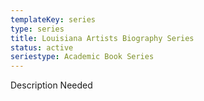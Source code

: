 ```yaml
---
templateKey: series
type: series
title: Louisiana Artists Biography Series
status: active
seriestype: Academic Book Series
---
```

Description Needed